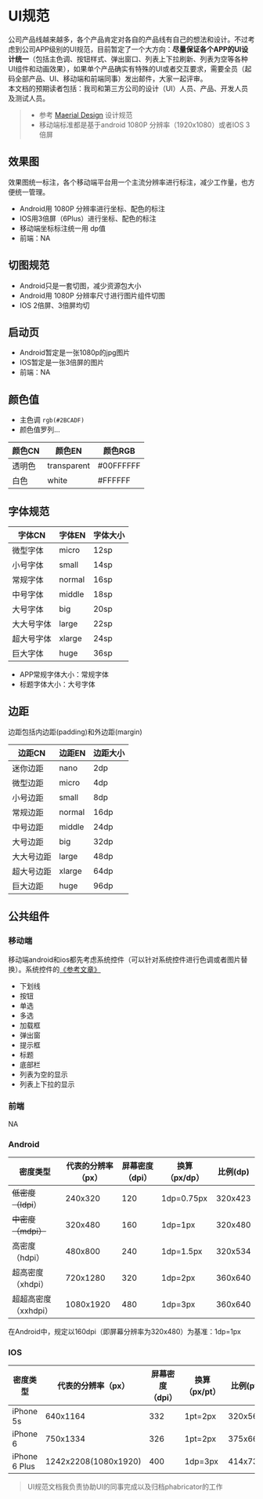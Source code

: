 # UI规范
公司产品线越来越多，各个产品肯定对各自的产品线有自己的想法和设计。不过考虑到公司APP级别的UI规范，目前暂定了一个大方向：**尽量保证各个APP的UI设计统一**（包括主色调、按钮样式、弹出窗口、列表上下拉刷新、列表为空等各种UI组件和动画效果），如果单个产品确实有特殊的UI或者交互要求，需要全员（起码全部产品、UI、移动端和前端同事）发出邮件，大家一起评审。  
本文档的预期读者包括：我司和第三方公司的设计（UI）人员、产品、开发人员及测试人员。  


> - 参考 [Maerial Design](https://material.io/guidelines/) 设计规范
> - 移动端标准都是基于android 1080P 分辨率（1920x1080）或者IOS 3倍屏   


## 效果图

效果图统一标注，各个移动端平台用一个主流分辨率进行标注，减少工作量，也方便统一管理。
- Android用 1080P 分辨率进行坐标、配色的标注
- IOS用3倍屏（6Plus）进行坐标、配色的标注
- 移动端坐标标注统一用 dp值
- 前端：NA

## 切图规范

- Android只是一套切图，减少资源包大小
- Android用 1080P 分辨率尺寸进行图片组件切图
- IOS 2倍屏、3倍屏均切

## 启动页

- Android暂定是一张1080p的jpg图片
- IOS暂定是一张3倍屏的图片
- 前端：NA

## 颜色值

- 主色调 `rgb(#2BCADF)`
- 颜色值罗列...


| 颜色CN| 颜色EN | 颜色RGB |
|---|---|---|
| 透明色 | transparent | #00FFFFFF |
| 白色 | white | #FFFFFF |

## 字体规范

| 字体CN | 字体EN | 字体大小 |
|---|---|---|
| 微型字体 | micro | 12sp |
| 小号字体 | small | 14sp |
| 常规字体 | normal | 16sp |
| 中号字体 | middle | 18sp |
| 大号字体 | big | 20sp |
| 大大号字体 | large | 22sp |
| 超大号字体| xlarge | 24sp |
| 巨大字体 | huge | 36sp |

- APP常规字体大小：常规字体
- 标题字体大小：大号字体

## 边距

边距包括内边距(padding)和外边距(margin)

| 边距CN | 边距EN | 边距大小 |
|---|---|---|
| 迷你边距 | nano | 2dp |
| 微型边距 | micro | 4dp |
| 小号边距 | small | 8dp |
| 常规边距 | normal | 16dp |
| 中号边距 | middle | 24dp |
| 大号边距 | big | 32dp |
| 大大号边距 | large | 48dp |
| 超大号边距 | xlarge | 64dp |
| 巨大边距  | huge | 96dp |


## 公共组件

### 移动端

移动端android和ios都先考虑系统控件（可以针对系统控件进行色调或者图片替换）。系统控件的[《参考文章》](http://ionicframework.com/docs/components/#action-sheets)

- 下划线
- 按钮
- 单选
- 多选
- 加载框
- 弹出窗
- 提示框
- 标题
- 底部栏
- 列表为空的显示
- 列表上下拉的显示

### 前端

NA



### Android

|       密度类型       | 代表的分辨率（px） | 屏幕密度（dpi） | 换算（px/dp） | 比例(dp) |
| -------------------- | ------------------ | --------------- | ------------- | -------- |
| ~~低密度（ldpi~~）   | 240x320            | 120             | 1dp=0.75px    | 320x423  |
| ~~中密度（mdpi）~~   | 320x480            | 160             | 1dp=1px       | 320x480  |
| 高密度（hdpi）       | 480x800            | 240             | 1dp=1.5px     | 320x534  |
| 超高密度（xhdpi）    | 720x1280           | 320             | 1dp=2px       | 360x640  |
| 超超高密度（xxhdpi） | 1080x1920          | 480             | 1dp=3px       | 360x640  |


在Android中，规定以160dpi（即屏幕分辨率为320x480）为基准：1dp=1px

### IOS

|   密度类型    |  代表的分辨率（px）  | 屏幕密度（dpi） | 换算（px/pt） | 比例(pt) |
| ------------- | -------------------- | --------------- | ------------- | -------- |
| iPhone 5s     | 640x1164             | 332             | 1pt=2px       | 320x568  |
| iPhone 6      | 750x1334             | 326             | 1pt=2px       | 375x667  |
| iPhone 6 Plus | 1242x2208(1080x1920) | 400             | 1dp=3px     | 414x737  |





> UI规范文档我负责协助UI的同事完成以及归档phabricator的工作